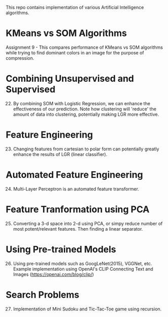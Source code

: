 This repo contains implementation of various Artificial Intelligence algorithms.

#  KMeans vs SOM Algorithms
Assignment 9 - This compares performance of KMeans vs SOM algorithms while trying to find dominant colors in an image for the purpose of compression.

# Combining Unsupervised and Supervised
22. By combining SOM with Logistic Regression, we can enhance the effectiveness of our prediction. Note how clustering will 'reduce' the amount of data into clustering, potentially making LGR more effective.


# Feature Engineering
23. Changing features from cartesian to polar form can potentially greatly enhance the results of LGR (linear classifier).

# Automated Feature Engineering
24. Multi-Layer Perceptron is an automated feature transformer.

# Feature Tranformation using PCA
25. Converting a 3-d space into 2-d using PCA, or simpy reduce number of most potent/relevant features. Then finding a linear separator. 

# Using Pre-trained Models
26. Using pre-trained models such as GoogLeNet(2015), VGGNet, etc. Example implementation using OpenAI's CLIP Connecting Text and Images (https://openai.com/blog/clip/)

# Search Problems
27. Implementation of Mini Sudoku and Tic-Tac-Toe game using recursion.

